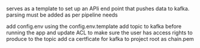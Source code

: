 serves as a template to set up an APIi end point that pushes data to kafka.
parsing must be added as per pipeline needs


add config.env using the config.env.template
add topic to kafka before running the app and update ACL to make sure the user has access rights to produce to the topic
add ca certficate for kafka to project root as chain.pem
